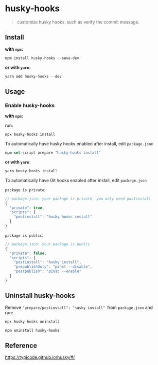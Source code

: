 # husky-hooks

> customize husky hooks, such as verify the commit message.

## Install

**with `npm`:**
```ts
npm install husky-hooks --save-dev
```
**or with `yarn`:**
```ts
yarn add husky-hooks --dev
```

## Usage

### Enable husky-hooks

**with `npm`:**

run:

```ts
npx husky-hooks install
```
To automatically have husky hooks enabled after install, edit `package.json`
```ts
npm set-script prepare "husky-hooks install"
```
**or with `yarn`:**
```ts
yarn husky-hooks install
```
To automatically have Git hooks enabled after install, edit `package.json`

`package is private`:
```ts
// package.json: your package is private, you only need postinstall
{
  "private": true,
  "scripts": {
    "postinstall": "husky-hooks install"
  }
}
```
`package is public`:
```ts
// package.json: your package is public
{
  "private": false,
  "scripts": {
    "postinstall": "husky install",
    "prepublishOnly": "pinst --disable",
    "postpublish": "pinst --enable"
  }
}
```

## Uninstall husky-hooks

Remove `"prepare/postinstall": "husky install" `from `package.json` and run:
```ts
npx husky-hooks uninstall
```
```ts
npm uninstall husky-hooks
```

## Reference

https://typicode.github.io/husky/#/